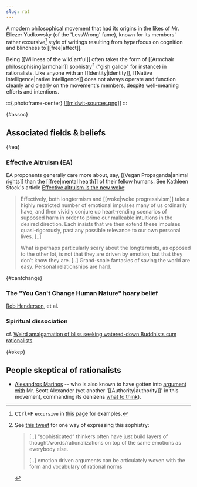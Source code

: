 ```yaml
---
slug: rat
---
```


A modern philosophical movement that had its origins in the likes of Mr. Eliezer Yudkowsky (of the 'LessWrong' fame), known for its members' rather excursive[^ex] style of writings resulting from hyperfocus on cognition and blindness to [[free|affect]].

Being [[Wiliness of the wild|artful]] often takes the form of [[Armchair philosophising|armchair]] sophistry[^sop] ("gish gallop" for instance) in rationalists. Like anyone with an [[Identity|identity]], [[Native intelligence|native intelligence]] does not always operate and function cleanly and clearly on the movement's members, despite well-meaning efforts and intentions.

:::{.photoframe-center}
[![[midwit-sources.png]]](https://knowyourmeme.com/photos/2031360-iq-bell-curve-midwit)
:::

{#assoc}
## Associated fields & beliefs

{#ea}
### Effective Altruism (EA)

EA proponents generally care more about, say, [[Vegan Propaganda|animal rights]] than the [[free|mental health]] of their fellow humans. See Kathleen Stock's article [Effective altruism is the new woke](https://unherd.com/2022/09/effective-altruism-is-the-new-woke/):

> Effectively, both longtermism and [[woke|woke progressivism]] take a highly restricted number of emotional impulses many of us ordinarily have, and then vividly conjure up heart-rending scenarios of supposed harm in order to prime our malleable intuitions in the desired direction. Each insists that we then extend these impulses quasi-rigorously, past any possible relevance to our own personal lives. [..]
> 
> What is perhaps particularly scary about the longtermists, as opposed to the other lot, is not that they are driven by emotion, but that they don’t know they are. [..] Grand-scale fantasies of saving the world are easy. Personal relationships are hard.

{#cantchange}
### The "You Can't Change Human Nature" hoary belief

[Rob Henderson](https://twitter.com/sridca/status/1720474628005482524), et al.

### Spiritual dissociation

cf. [Weird amalgamation of bliss seeking watered-down Buddhists cum rationalists](https://x.com/sridca/status/1910266789906534595)

{#skep}
## People skeptical of rationalists

- [Alexandros Marinos](https://twitter.com/search?q=rationalists%20from%3AalexandrosM&src=typed_query) -- who is also known to have gotten into [argument with](https://nitter.net/alexandrosM/status/1533327207795335168) Mr. Scott Alexander (yet another '[[Authority|authority]]' in this movement, commanding its denizens [what to think](https://doyourownresearch.substack.com/p/scott-alexandriad-iii-driving-up?s=r)).


[^ex]: <kbd>Ctrl+F</kbd> `excursive` in [this page](http://www.actualfreedom.com.au/richard/listdcorrespondence/listdclaudiu2.htm) for examples.

[^sop]: See [this tweet](https://twitter.com/karlprosser/status/1479528095426113538) for one way of expressing this sophistry:

    > [..] “sophisticated” thinkers often have just build layers of thought/words/rationalizations on top of the same emotions as everybody else.
    > 
    > [..] emotion driven arguments can be articulately woven with the form and vocabulary of rational norms
